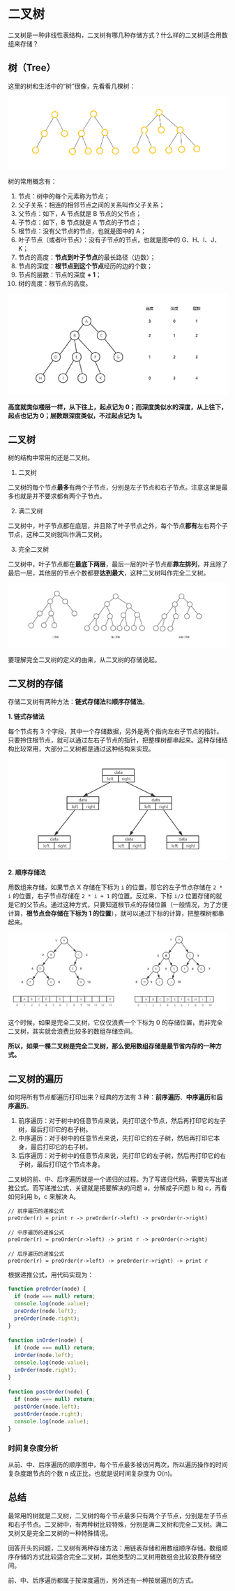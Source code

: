 # 二叉树

二叉树是一种非线性表结构，二叉树有哪几种存储方式？什么样的二叉树适合用数组来存储？

## 树（Tree）

这里的树和生活中的“树”很像，先看看几棵树：

![tree](../../public/assets//dataStructure-tree.png)

树的常用概念有：

1. 节点：树中的每个元素称为节点；
2. 父子关系：相连的相邻节点之间的关系叫作父子关系；
3. 父节点：如下，A 节点就是 B 节点的父节点；
4. 子节点：如下，B 节点就是 A 节点的子节点；
5. 根节点：没有父节点的节点，也就是图中的 A；
6. 叶子节点（或者叶节点）：没有子节点的节点，也就是图中的 G、H、I、J、K；
7. 节点的高度：**节点到叶子节点**的最长路径（边数）；
8. 节点的深度：**根节点到这个节点**经历的边的个数；
9. 节点的层数：节点的深度 **+ 1**；
10. 树的高度：根节点的高度。

![tree-example](../../public/assets//dataStructure-tree-example.png)

**高度就类似楼层一样，从下往上，起点记为 0；而深度类似水的深度，从上往下，起点也记为 0；层数跟深度类似，不过起点记为 1。**

## 二叉树

树的结构中常用的还是二叉树。

1. 二叉树

二叉树的每个节点**最多**有两个子节点，分别是左子节点和右子节点。注意这里是最多也就是并不要求都有两个子节点。

2. 满二叉树

二叉树中，叶子节点都在底层，并且除了叶子节点之外，每个节点**都有**左右两个子节点，这种二叉树就叫作满二叉树。

3. 完全二叉树

二叉树中，叶子节点都在**最底下两层**，最后一层的叶子节点都**靠左排列**，并且除了最后一层，其他层的节点个数都要**达到最大**，这种二叉树叫作完全二叉树。

![binaryTree](../../public/assets//dataStructure-tree-binaryTree.png)

<nx-tip text="完全二叉树的特征并不是很明显，为什么要特意说明呢？为什么要求它最后一层的叶子节点靠左排列？它的定义目的在哪？"/>

要理解完全二叉树的定义的由来，从二叉树的存储说起。

## 二叉树的存储

存储二叉树有两种方法：**链式存储法**和**顺序存储法**。

**1. 链式存储法**

每个节点有 3 个字段，其中一个存储数据，另外是两个指向左右子节点的指针。只要拎住根节点，就可以通过左右子节点的指针，把整棵树都串起来。这种存储结构比较常用，大部分二叉树都是通过这种结构来实现。

![linkedStore](../../public/assets//dataStructure-tree-binaryTree-linkedStore.png)

**2. 顺序存储法**

用数组来存储，如果节点 X 存储在下标为 `i` 的位置，那它的左子节点存储在 `2 * i` 的位置，右子节点存储在 `2 * i + 1` 的位置。反过来，下标 `i/2` 位置存储的就是它的父节点。通过这种方式，只要知道根节点的存储位置（一般情况，为了方便计算，**根节点会存储在下标为 1 的位置**），就可以通过下标的计算，把整棵树都串起来。

![arrayStore](../../public/assets//dataStructure-tree-binaryTree-arrayStore.png)

这个时候，如果是完全二叉树，它仅仅浪费一个下标为 0 的存储位置，而非完全二叉树，其实就会浪费比较多的数组存储空间。

**所以，如果一棵二叉树是完全二叉树，那么使用数组存储是最节省内存的一种方式。**

## 二叉树的遍历

如何将所有节点都遍历打印出来？经典的方法有 3 种：**前序遍历**、**中序遍历**和**后序遍历**。

1. 前序遍历：对于树中的任意节点来说，先打印这个节点，然后再打印它的左子树，最后打印它的右子树。
2. 中序遍历：对于树中的任意节点来说，先打印它的左子树，然后再打印它本身，最后打印它的右子树。
3. 后序遍历：对于树中的任意节点来说，先打印它的左子树，然后再打印它的右子树，最后打印这个节点本身。

二叉树的前、中、后序遍历就是一个递归的过程。为了写递归代码，需要先写出递推公式。而写递推公式，关键就是把要解决的问题 a，分解成子问题 b 和 c，再看如何利用 b，c 来解决 A。

```
// 前序遍历的递推公式
preOrder(r) = print r -> preOrder(r->left) -> preOrder(r->right)

// 中序遍历的递推公式
preOrder(r) = preOrder(r->left) -> print r -> preOrder(r->right)

// 后序遍历的递推公式
preOrder(r) = preOrder(r->left) -> preOrder(r->right) -> print r 
```

根据递推公式，用代码实现为：

```js
function preOrder(node) {
  if (node === null) return;
  console.log(node.value);
  preOrder(node.left);
  preOrder(node.right);
}

function inOrder(node) {
  if (node === null) return;
  inOrder(node.left);
  console.log(node.value);
  inOrder(node.right);
}

function postOrder(node) {
  if (node === null) return;
  postOrder(node.left);
  postOrder(node.right);
  console.log(node.value);
}
```

### 时间复杂度分析

从前、中、后序遍历的顺序图中，每个节点最多被访问两次，所以遍历操作的时间复杂度跟节点的个数 n 成正比，也就是说时间复杂度为 O(n)。

## 总结

最常用的树就是二叉树，二叉树的每个节点最多只有两个子节点，分别是左子节点和右子节点。二叉树中，有两种树比较特殊，分别是满二叉树和完全二叉树。满二叉树又是完全二叉树的一种特殊情况。

回答开头的问题，二叉树有两种存储方法：用链表存储和用数组顺序存储。数组顺序存储的方式比较适合完全二叉树，其他类型的二叉树用数组会比较浪费存储空间。

前、中、后序遍历都属于按深度遍历，另外还有一种按层遍历的方式。